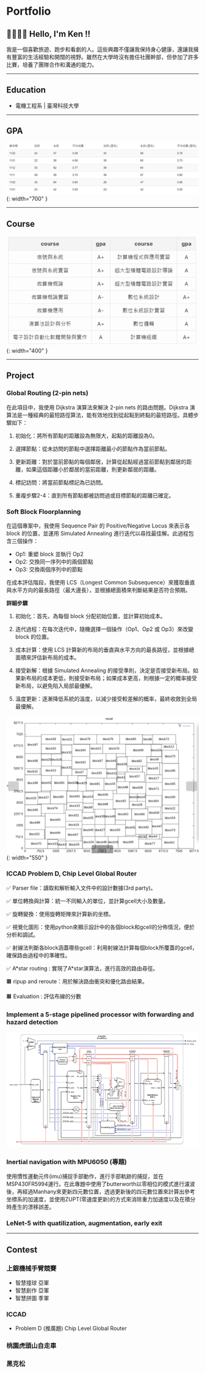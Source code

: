 
# Portfolio

## 👋🏻👋🏻 Hello, I'm Ken !!
我是一個喜歡旅遊、跑步和看劇的人。這些興趣不僅讓我保持身心健康，還讓我擁有豐富的生活經驗和開闊的視野。雖然在大學時沒有擔任社團幹部，但參加了許多比賽，培養了團隊合作和溝通的能力。

---
## Education 
- 電機工程系 | 臺灣科技大學

---
## GPA
![image](/assets/img/gpa_.png){: width="700" }
 
---
## Course
![image](/assets/img/CourseGpa.png){: width="400" }

---
## Project
### Global Routing (2-pin nets)

在此項目中，我使用 Dijkstra 演算法來解決 2-pin nets 的路由問題。Dijkstra 演算法是一種經典的最短路徑算法，能有效地找到從起點到終點的最短路徑。具體步驟如下：

1. 初始化：將所有節點的距離設為無限大，起點的距離設為0。

2. 選擇節點：從未訪問的節點中選擇距離最小的節點作為當前節點。

3. 更新距離：對於當前節點的每個鄰居，計算從起點經過當前節點到鄰居的距離，如果這個距離小於鄰居的當前距離，則更新鄰居的距離。

4. 標記訪問：將當前節點標記為已訪問。

5. 重複步驟2-4：直到所有節點都被訪問過或目標節點的距離已確定。

### Soft Block Floorplanning

在這個專案中，我使用 Sequence Pair 的 Positive/Negative Locus 來表示各 block 的位置，並運用 Simulated Annealing 進行迭代以尋找最佳解。此過程包含三個操作：

- Op1: 重塑 block 並執行 Op2
- Op2: 交換同一序列中的兩個節點
- Op3: 交換兩個序列中的節點

在成本評估階段，我使用 LCS（Longest Common Subsequence）來獲取垂直與水平方向的最長路徑（最大邊長），並根據總面積來判斷結果是否符合預期。

**詳細步驟**
1. 初始化：首先，為每個 block 分配初始位置，並計算初始成本。

2. 迭代過程：在每次迭代中，隨機選擇一個操作（Op1、Op2 或 Op3）來改變 block 的位置。

3. 成本計算：使用 LCS 計算新的布局的垂直與水平方向的最長路徑，並根據總面積來評估新布局的成本。

4. 接受新解：根據 Simulated Annealing 的接受準則，決定是否接受新布局。如果新布局的成本更低，則接受新布局；如果成本更高，則根據一定的概率接受新布局，以避免陷入局部最優解。

5. 溫度更新：逐漸降低系統的溫度，以減少接受較差解的概率，最終收斂到全局最優解。

![image](/assets/img/EDA_PA2_image.png){: width="550" }

### ICCAD Problem D, Chip Level Global Router

✅ Parser file：讀取和解析輸入文件中的設計數據(3rd party)。

✅ 單位轉換與計算：統一不同輸入的單位，並計算gcell大小及數量。

✅ 旋轉變換：使用旋轉矩陣來計算新的坐標。

✅ 視覺化圖形：使用python來顯示設計中的各個block和gcell的分佈情況，便於分析和調試。

✅ 射線法判斷各block涵蓋哪些gcell：利用射線法計算每個block所覆蓋的gcell，確保路由過程中的準確性。

✅ A\*star routing : 實現了A*star演算法，進行高效的路由尋徑。

🟫 ripup and reroute：用於解決路由衝突和優化路由結果。

🟫 Evaluation : 評估布線的分數

### Implement a 5-stage pipelined processor with forwarding and hazard detection 

![CA_PA3_3](/assets/img/CA_PA3_3.png)

### Inertial navigation with MPU6050 (專題)

使用慣性運動元件(imu)捕捉手部動作，進行手部軌跡的捕捉，並在MSP430FR5994運行。在此專題中使用了butterworth以零相位的模式進行濾波後，再經過Manhany來更新四元數位置，透過更新後的四元數位置來計算出參考坐標系的加速度，並使用ZUPT(零速度更新)的方式來消除重力加速度以及在積分時產生的漂移誤差。

### LeNet-5 with quatilization, augmentation, early exit


---
## Contest

### 上銀機械手臂競賽
- 智慧撞球  亞軍
- 智慧創作  亞軍
- 智慧拼圖  季軍

### ICCAD
- Problem D (推廣題)	Chip Level Global Router 

### 桃園虎頭山自走車 

### 黑克松 
